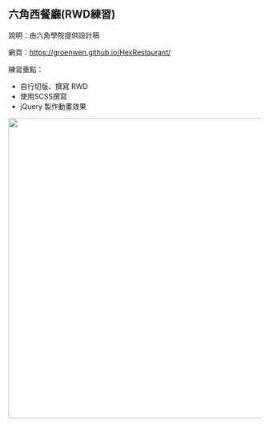 ## 六角西餐廳(RWD練習)
說明：由六角學院提供設計稿

網頁：https://groenwen.github.io/HexRestaurant/

練習重點：
* 自行切版、撰寫 RWD
* 使用SCSS撰寫
* jQuery 製作動畫效果

<img src="https://groenwen.github.io/WebResume/images/website-restaurant.png" width="600px">
